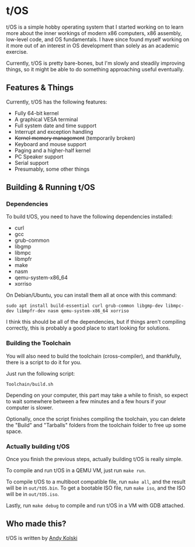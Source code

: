 
# t/OS

t/OS is a simple hobby operating system that I started working on to learn more about the inner workings of modern x86 computers, x86 assembly, low-level code, and OS fundamentals. I have since found myself working on it more out of an interest in OS development than solely as an academic exercise.

Currently, t/OS is pretty bare-bones, but I'm slowly and steadily improving things, so it might be able to do something approaching useful eventually.

## Features & Things

Currently, t/OS has the following features:

- Fully 64-bit kernel
- A graphical VESA terminal
- Full system date and time support
- Interrupt and exception handling
- <s>Kernel memory management</s> (temporarily broken)
- Keyboard and mouse support
- Paging and a higher-half kernel
- PC Speaker support
- Serial support
- Presumably, some other things

## Building & Running t/OS

### Dependencies

To build t/OS, you need to have the following dependencies installed:

- curl
- gcc
- grub-common
- libgmp
- libmpc
- libmpfr
- make
- nasm
- qemu-system-x86_64
- xorriso

On Debian/Ubuntu, you can install them all at once with this command:

```console
sudo apt install build-essential curl grub-common libgmp-dev libmpc-dev libmpfr-dev nasm qemu-system-x86_64 xorriso
```

I think this should be all of the dependencies, but if things aren't compiling correctly, this is probably a good place to start looking for solutions.

### Building the Toolchain

You will also need to build the toolchain (cross-compiler), and thankfully, there is a script to do it for you.

Just run the following script:

```console
Toolchain/build.sh
```

Depending on your computer, this part may take a while to finish, so expect to wait somewhere between a few minutes and a few hours if your computer is slower.

Optionally, once the script finishes compiling the toolchain, you can delete the "Build" and "Tarballs" folders from the toolchain folder to free up some space.

### Actually building t/OS

Once you finish the previous steps, actually building t/OS is really simple.

To compile and run t/OS in a QEMU VM, just run `make run`.

To compile t/OS to a multiboot compatible file, run `make all`, and the result will be in `out/tOS.bin`.
To get a bootable ISO file, run `make iso`, and the ISO will be in `out/tOS.iso`.

Lastly, run `make debug` to compile and run t/OS in a VM with GDB attached.

## Who made this?

t/OS is written by [Andy Kolski](https://andyk.ca/)
